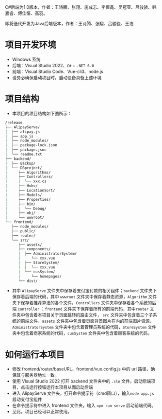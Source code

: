 C#后端为1.0版本，作者：王诗腾、张翔、施成志、李恒鑫、吴冠亚、吕骏骁、韩嘉睿、傅佳恒、高羽。

即将迭代开发为Java后端版本，作者：王诗腾、张翔、吕骏骁、王浩
# 项目开发环境

* Windows 系统
* 后端：Visual Studio 2022、`C#` + `.NET 6.0`
* 前端：Visual Studio Code、Vue-cli3、node.js
* 请务必确保启动项目时，启动设备具备上述环境

# 项目结构

* 本项目的项目结构如下图所示：

```bash
/release
├── AlipayServe/
|  ├── alipay.js
|  ├── app.js
|  ├── node_modules/
|  ├── package-lock.json
|  ├── package.json
|  └── readme.txt
├── backend/
|  ├── Backup/
|  └── DBproject/
|     ├── Algorithms/
|     ├── Controllers/
|     |  └── xxx.cs
|     ├── Hubs/
|     ├── LocationSort/
|     ├── Models/
|     ├── Properties/
|     ├── bin/
|     |  └── Debug/  
|     ├── obj/
|     └── wwwroot/
└── frontend/
   ├── node_modules/
   ├── public/
   ├── router/
   └── src/
      ├── assets/
      ├── components/
      |  ├── AdministratorSystem/
      |  	└── xxx.vue
      |  ├── StoreSystem/
      |  |  └── xxx.vue
      |  └── cusSystem/
      |     └── homepages/
      └── dist/
```

* 其中 `AlipayServe` 文件夹中保存着支付宝付款的相关组件；`backend` 文件夹下保存着后端的代码，其中 `wwwroot` 文件夹中保存着静态资源，`Algorithm` 文件夹下保存着推荐算法的各个文件，`Controllers` 文件夹中保存着各个系统的后端 `controller` ；`frontend` 文件夹下保存着所有的前端代码，其中`router` 文件夹中包含着本项目关于页面跳转的路由文件， `src` 文件夹中包含着三个子系统的前端文件，`assets` 文件夹中包含着页面背景图片在内的前端图片资源，`AdministratorSystem` 文件夹中包含着管理员系统的代码，`StoreSystem` 文件夹中包含着商家系统的代码，`cusSystem` 文件夹中包含着顾客系统的代码。

# 如何运行本项目

* 修改 frontend/router/baseURL、frontend/vue.config.js 中的 url 路径，确保其与服务器地址一致。
* 使用 Visual Studio 2022 打开 backend 文件夹中的 `.sln` 文件，启动后端项目，点击运行按钮运行本项目从而启动后端
* 进入 AlipayServe 文件夹，打开命令提示符（cmd窗口），输入`node app.js` 启动支付宝组件
* 在命令提示符中进入 frontend 文件夹，输入 `npm run serve` 启动前端代码。
* 至此，项目已经可以正常使用。
